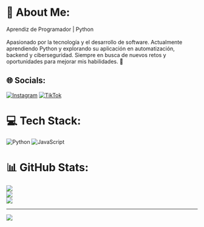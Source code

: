 # 💫 About Me:
Aprendiz de Programador | Python<br><br>Apasionado por la tecnología y el desarrollo de software. Actualmente aprendiendo Python y explorando su aplicación en automatización, backend y ciberseguridad. Siempre en busca de nuevos retos y oportunidades para mejorar mis habilidades. 🚀


## 🌐 Socials:
[![Instagram](https://img.shields.io/badge/Instagram-%23E4405F.svg?logo=Instagram&logoColor=white)](https://instagram.com/Wolfrosty) [![TikTok](https://img.shields.io/badge/TikTok-%23000000.svg?logo=TikTok&logoColor=white)](https://tiktok.com/@Wolfrosty) 

# 💻 Tech Stack:
![Python](https://img.shields.io/badge/python-3670A0?style=flat&logo=python&logoColor=ffdd54) ![JavaScript](https://img.shields.io/badge/javascript-%23323330.svg?style=flat&logo=javascript&logoColor=%23F7DF1E)
# 📊 GitHub Stats:
![](https://github-readme-stats.vercel.app/api?username=wolfrosty&theme=tokyonight&hide_border=false&include_all_commits=false&count_private=false)<br/>
![](https://nirzak-streak-stats.vercel.app/?user=wolfrosty&theme=tokyonight&hide_border=false)<br/>
![](https://github-readme-stats.vercel.app/api/top-langs/?username=wolfrosty&theme=tokyonight&hide_border=false&include_all_commits=false&count_private=false&layout=compact)

---
[![](https://visitcount.itsvg.in/api?id=wolfrosty&icon=0&color=3)](https://visitcount.itsvg.in)

